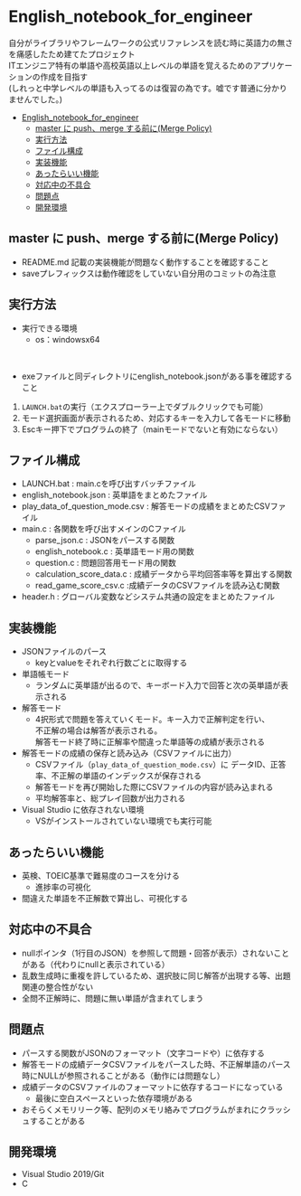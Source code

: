 # English_notebook_for_engineer

自分がライブラリやフレームワークの公式リファレンスを読む時に英語力の無さを痛感したため建てたプロジェクト  
ITエンジニア特有の単語や高校英語以上レベルの単語を覚えるためのアプリケーションの作成を目指す  
(しれっと中学レベルの単語も入ってるのは復習の為です。嘘です普通に分かりませんでした。)

- [English_notebook_for_engineer](#english_notebook_for_engineer)
  - [master に push、merge する前に(Merge Policy)](#master-に-pushmerge-する前にmerge-policy)
  - [実行方法](#実行方法)
  - [ファイル構成](#ファイル構成)
  - [実装機能](#実装機能)
  - [あったらいい機能](#あったらいい機能)
  - [対応中の不具合](#対応中の不具合)
  - [問題点](#問題点)
  - [開発環境](#開発環境)

## master に push、merge する前に(Merge Policy)

- README.md 記載の実装機能が問題なく動作することを確認すること
- saveプレフィックスは動作確認をしていない自分用のコミットの為注意

## 実行方法

- 実行できる環境
  - os：windowsx64
<br/>

- exeファイルと同ディレクトリにenglish_notebook.jsonがある事を確認すること

1. `LAUNCH.bat`の実行（エクスプローラー上でダブルクリックでも可能）
1. モード選択画面が表示されるため、対応するキーを入力して各モードに移動
1. Escキー押下でプログラムの終了（mainモードでないと有効にならない）

## ファイル構成

- LAUNCH.bat : main.cを呼び出すバッチファイル
- english_notebook.json : 英単語をまとめたファイル
- play_data_of_question_mode.csv : 解答モードの成績をまとめたCSVファイル
- main.c : 各関数を呼び出すメインのCファイル
  - parse_json.c : JSONをパースする関数
  - english_notebook.c : 英単語モード用の関数
  - question.c : 問題回答用モード用の関数
  - calculation_score_data.c : 成績データから平均回答率等を算出する関数
  - read_game_score_csv.c :成績データのCSVファイルを読み込む関数
- header.h : グローバル変数などシステム共通の設定をまとめたファイル

## 実装機能

- JSONファイルのパース
  - keyとvalueをそれぞれ行数ごとに取得する
- 単語帳モード
  - ランダムに英単語が出るので、キーボード入力で回答と次の英単語が表示される
- 解答モード
  - 4択形式で問題を答えていくモード。キー入力で正解判定を行い、  
    不正解の場合は解答が表示される。  
    解答モード終了時に正解率や間違った単語等の成績が表示される
- 解答モードの成績の保存と読み込み（CSVファイルに出力）
  - CSVファイル（`play_data_of_question_mode.csv`）に
  データID、正答率、不正解の単語のインデックスが保存される
  - 解答モードを再び開始した際にCSVファイルの内容が読み込まれる
  - 平均解答率と、総プレイ回数が出力される
- Visual Studio に依存されない環境
  - VSがインストールされていない環境でも実行可能

## あったらいい機能

- 英検、TOEIC基準で難易度のコースを分ける
  - 進捗率の可視化
- 間違えた単語を不正解数で算出し、可視化する

## 対応中の不具合

- nullポインタ（1行目のJSON）を参照して問題・回答が表示）されないことがある（代わりにnullと表示されている）
- 乱数生成時に重複を許しているため、選択肢に同じ解答が出現する等、出題関連の整合性がない
- 全問不正解時に、問題に無い単語が含まれてしまう

## 問題点

- パースする関数がJSONのフォーマット（文字コードや）に依存する
- 解答モードの成績データCSVファイルをパースした時、不正解単語のパース時にNULLが参照されることがある（動作には問題なし）
- 成績データのCSVファイルのフォーマットに依存するコードになっている
  - 最後に空白スペースといった依存環境がある
- おそらくメモリリーク等、配列のメモリ絡みでプログラムがまれにクラッシュすることがある

## 開発環境

- Visual Studio 2019/Git
- C
